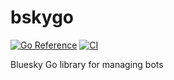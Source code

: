# bskygo
[![Go Reference](https://pkg.go.dev/badge/github.com/varsotech/bskygo.svg)](https://pkg.go.dev/github.com/varsotech/bskygo) [![CI](https://github.com/varsotech/bskygo/actions/workflows/ci.yml/badge.svg)](https://github.com/varsotech/bskygo/actions/workflows/ci.yml)

Bluesky Go library for managing bots
